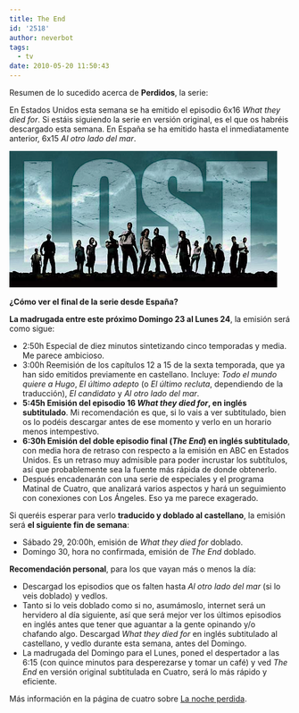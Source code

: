 ```yaml
---
title: The End
id: '2518'
author: neverbot
tags:
  - tv
date: 2010-05-20 11:50:43
---
```


Resumen de lo sucedido acerca de **Perdidos**, la serie:

En Estados Unidos esta semana se ha emitido el episodio 6x16 _What they died for_. Si estáis siguiendo la serie en versión original, es el que os habréis descargado esta semana. En España se ha emitido hasta el inmediatamente anterior, 6x15 _Al otro lado del mar_.

**![Captura de pantalla 2010-05-20 a las 11.49.50.png](./the-end/Captura-de-pantalla-2010-05-20-a-las-11.49.50.png)**

**¿Cómo ver el final de la serie desde España?**

**La madrugada entre este próximo Domingo 23 al Lunes 24**, la emisión será como sigue:

* 2:50h Especial de diez minutos sintetizando cinco temporadas y media. Me parece ambicioso.
* 3:00h Reemisión de los capítulos 12 a 15 de la sexta temporada, que ya han sido emitidos previamente en castellano. Incluye: _Todo el mundo quiere a Hugo_, _El último adepto_ (o _El último recluta_, dependiendo de la traducción), _El candidato_ y _Al otro lado del mar_.
* **5:45h Emisión del episodio 16 _What they died for_, en inglés subtitulado**. Mi recomendación es que, si lo vais a ver subtitulado, bien os lo podéis descargar antes de ese momento y verlo en un horario menos intempestivo.
* **6:30h Emisión del doble episodio final (_The End_) en inglés subtitulado**, con media hora de retraso con respecto a la emisión en ABC en Estados Unidos. Es un retraso muy admisible para poder incrustar los subtítulos, así que probablemente sea la fuente más rápida de donde obtenerlo.
* Después encadenarán con una serie de especiales y el programa Matinal de Cuatro, que analizará varios aspectos y hará un seguimiento con conexiones con Los Ángeles. Eso ya me parece exagerado.

Si queréis esperar para verlo **traducido y doblado al castellano**, la emisión será **el siguiente fin de semana**:

* Sábado 29, 20:00h, emisión de _What they died for_ doblado.
* Domingo 30, hora no confirmada, emisión de _The End_ doblado.

**Recomendación personal**, para los que vayan más o menos la día:

* Descargad los episodios que os falten hasta _Al otro lado del mar_ (si lo veis doblado) y vedlos.
* Tanto si lo veis doblado como si no, asumámoslo, internet será un hervidero al día siguiente, así que será mejor ver los últimos episodios en inglés antes que tener que aguantar a la gente opinando y/o chafando algo. Descargad _What they died for_ en inglés subtitulado al castellano, y vedlo durante esta semana, antes del Domingo.
* La madrugada del Domingo para el Lunes, poned el despertador a las 6:15 (con quince minutos para desperezarse y tomar un café) y ved _The End_ en versión original subtitulada en Cuatro, será lo más rápido y eficiente.

Más información en la página de cuatro sobre [La noche perdida](http://blog.cuatro.com/perdidos/2010/05/el-final-de-perdidos-un-acontecimiento-historico-en-cuatro.html).
